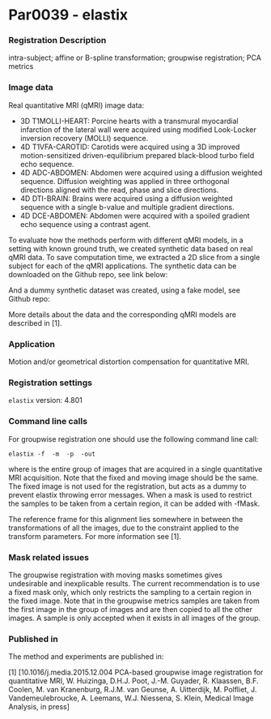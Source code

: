 # Par0039 - elastix

###  Registration Description
intra-subject; affine or B-spline transformation; groupwise registration; PCA metrics	

###  Image data

Real quantitative MRI (qMRI) image data:

* 3D T1MOLLI-HEART: Porcine hearts with a transmural myocardial infarction of the lateral wall were acquired using modified Look-Locker inversion recovery (MOLLI) sequence.
* 4D T1VFA-CAROTID: Carotids were acquired using a 3D improved motion-sensitized driven-equilibrium prepared black-blood turbo field echo sequence.
* 4D ADC-ABDOMEN: Abdomen were acquired using a diffusion weighted sequence. Diffusion weighting was applied in three orthogonal directions aligned with the read, phase and slice directions.
* 4D DTI-BRAIN: Brains were acquired using a diffusion weighted sequence with a single b-value and multiple gradient directions.
* 4D DCE-ABDOMEN: Abdomen were acquired with a spoiled gradient echo sequence using a contrast agent.

To evaluate how the methods perform with different qMRI models, in a setting with known ground truth, we created synthetic data based on real qMRI data. To save computation time, we extracted a 2D slice from a single subject for each of the qMRI applications. The synthetic data can be downloaded on the Github repo, see link below:

And a dummy synthetic dataset was created, using a fake model, see Github repo:

More details about the data and the corresponding qMRI models are described in [1].

###  Application

Motion and/or geometrical distortion compensation for quantitative MRI.

###  Registration settings

`elastix` version: 4.801

###  Command line calls

For groupwise registration one should use the following command line call:


    elastix -f  -m  -p  -out

where  is the entire group of images that are acquired in a single quantitative MRI acquisition. Note that the fixed and moving image should be the same. The fixed image is not used for the registration, but acts as a dummy to prevent elastix throwing error messages. When a mask is used to restrict the samples to be taken from a certain region, it can be added with -fMask.

The reference frame for this alignment lies somewhere in between the transformations of all the images, due to the constraint applied to the transform parameters. For more information see [1].

###  Mask related issues

The groupwise registration with moving masks sometimes gives undesirable and inexplicable results. The current recommendation is to use a fixed mask only, which only restricts the sampling to a certain region in the fixed image. Note that in the groupwise metrics samples are taken from the first image in the group of images and are then copied to all the other images. A sample is only accepted when it exists in all images of the group.

###  Published in

The method and experiments are published in:

[1] [10.1016/j.media.2015.12.004 PCA-based groupwise image registration for quantitative MRI, W. Huizinga, D.H.J. Poot, J.-M. Guyader, R. Klaassen, B.F. Coolen, M. van Kranenburg, R.J.M. van Geunse, A. Uitterdijk, M. Polfliet, J. Vandemeulebroucke, A. Leemans, W.J. Niessena, S. Klein, Medical Image Analysis, in press]
